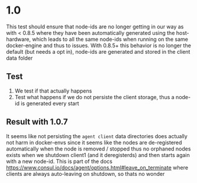 # 1.0

This test should ensure that node-ids are no longer getting in our way as with < 0.8.5 where they have been automatically
generated using the host-hardware, which leads to all the same node-ids when running on the same docker-engine and thus to issues.
With 0.8.5+ this behavior is no longer the default (but needs a opt in), node-ids are generated and stored in the client data folder

## Test

1. We test if that actually happens
2. Test what happens if we do not persiste the client storage, thus a node-id is generated every start

## Result with 1.0.7

It seems like not persisting the `agent client` data directories does actually not harm in docker-envs since 
it seems like the nodes are de-registered automatically when the node is removed / stopped thus no orphaned nodes
exists when we shutdown client1 (and it deregisterds) and then starts again with a new node-id. 
This is part of the docs https://www.consul.io/docs/agent/options.html#leave_on_terminate where clients are always auto-leaving on shutdown, so thats no wonder